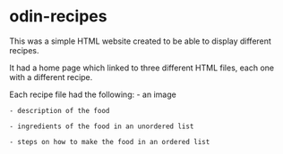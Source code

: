 # odin-recipes
This was a simple HTML website created to be able to display different recipes.

It had a home page which linked to three different HTML files, each one with a different recipe.

Each recipe file had the following:
    - an image
  
    - description of the food 
    
    - ingredients of the food in an unordered list 
    
    - steps on how to make the food in an ordered list

